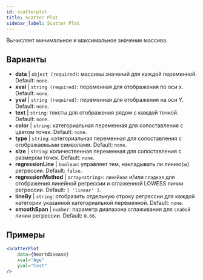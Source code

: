 ```yaml
---
id: scatterplot
title: Scatter Plot
sidebar_label: Scatter Plot
---
```


Вычисляет минимальное и максимальное значение массива.

## Варианты

* __data__ | `object (required)`: массивы значений для каждой переменной. Default: `none`.
* __xval__ | `string (required)`: переменная для отображения по оси х. Default: `none`.
* __yval__ | `string (required)`: переменная для отображения на оси Y. Default: `none`.
* __text__ | `string`: тексты для отображения рядом с каждой точкой. Default: `none`.
* __color__ | `string`: категориальная переменная для сопоставления с цветом точек. Default: `none`.
* __type__ | `string`: категориальная переменная для сопоставления с отображаемыми символами. Default: `none`.
* __size__ | `string`: количественная переменная для сопоставления с размером точек. Default: `none`.
* __regressionLine__ | `boolean`: управляет тем, накладывать ли линию(ы) регрессии. Default: `false`.
* __regressionMethod__ | `array<string>`: `линейная` и/или `гладкая` для отображения линейной регрессии и сглаженной LOWESS линии регрессии. Default: `[
  'linear'
]`.
* __lineBy__ | `string`: отобразить отдельную строку регрессии для каждой категории указанной категориальной переменной. Default: `none`.
* __smoothSpan__ | `number`: параметр диапазона сглаживания для `слабой` линии регрессии. Default: `0.66`.


## Примеры

```jsx live
<ScatterPlot 
    data={heartdisease} 
    xval="Age"
    yval="Cost"
/>
```

